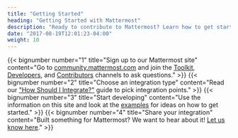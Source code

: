 ```yaml
---
title: "Getting Started"
heading: "Getting Started with Mattermost"
description: "Ready to contribute to Mattermost? Learn how to get started building an integration."
date: "2017-08-19T12:01:23-04:00"
weight: 10
---
```


{{< bignumber number="1" title="Sign up to our Mattermost site" content="Go to [community.mattermost.com](https://community.mattermost.com/signup_user_complete) and join the [Toolkit](https://community.mattermost.com/core/channels/developer-toolkit), [Developers](https://community.mattermost.com/core/channels/developers), and [Contributors](https://community.mattermost.com/core/channels/tickets) channels to ask questions." >}}
{{< bignumber number="2" title="Choose an integration type" content="Read our [\"How Should I Integrate?\"](/integrate/getting-started/how-should-i-integrate/) guide to pick integration points." >}}
{{< bignumber number="3" title="Start developing" content="Use the information on this site and look at the [examples](/integrate/examples/) for ideas on how to get started." >}}
{{< bignumber number="4" title="Share your integration" content="Built something for Mattermost? We want to hear about it! [Let us know here](https://www.mattermost.org/share-your-mattermost-projects/)." >}}
